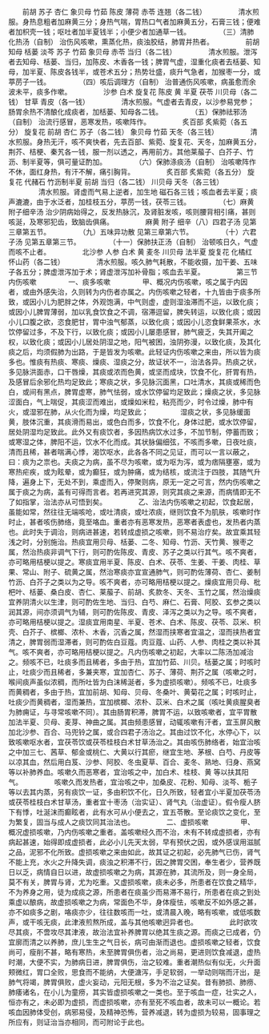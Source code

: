 <!-- { "loadSidebar": true } -->
　　前胡 苏子 杏仁 象贝母 竹茹 陈皮 薄荷 赤苓 连翘（各二钱）
　　
　　清水煎服。身热息粗者加麻黄三分；身热气喘，胃热口气者加麻黄五分，石膏三钱；便难者加枳壳一钱；呕吐者加半夏钱半；小便少者加通草一钱。
　　
　　（三）清肺化热汤（自制） 治伤风咳嗽，熏蒸化热，痰浊胶结，肺胃并热者。
　　
　　前胡 知母 栝蒌 淡芩 苏子 竹茹 象贝母 赤苓 当归（各二钱）
　　
　　清水煎服。泄泻者去知母、栝蒌、当归，加陈皮、木香各一钱；脾胃气虚，湿重化痰者去栝蒌、知母，加半夏、陈皮各钱半，或苍术五分；热势壮盛，痰升气急者，加猴枣一分，或葶苈子一钱。
　　
　　（四）咳后调理方（自制） 治普通伤风咳嗽，病虽愈而余波未平，痰多作嗽。
　　
　　沙参 白术 旋复花 陈皮 黄 半夏 茯苓 川贝母（各二钱） 甘草 青皮（各一钱）
　　
　　清水煎服。气虚者去青皮，以沙参易党参；肠胃余热不清酿化成痰者，加栝蒌、知母各二钱。
　　
　　（五）保肺祛邪汤（自制） 治流行感冒，恶寒发热，咳嗽阵作。
　　
　　炙百部 炙紫菀（各五分） 旋复花 前胡 杏仁 苏子（各二钱） 象贝母 竹茹 天冬（各三钱）
　　
　　清水煎服。身热无汗，咳不爽快者，先去百部、紫菀、旋复花、天冬，加麻黄五分，荆芥、桔梗、秦艽各一钱，服一剂以透之，再用前方。其他莱菔子、白芥子、竹沥、制半夏等，俱可量证酌加。
　　
　　（六）保肺涤痰汤（自制） 治咳嗽阵作不休，面红身热，有汗不解，痛引胸背。
　　
　　炙百部 炙紫菀（各五分） 旋复花 代赭石 竹沥制半夏 前胡 当归（各二钱） 川贝母 天冬（各三钱）
　　
　　清水煎服。肾虚而气易上逆者，加生地 磁石各三钱；咳血者去半夏；痰声漉漉，由于水泛者，加桂枝五分，葶苈一钱，茯苓三钱。
　　
　　（七）麻黄附子细辛汤 治少阴病始得之，反发热脉沉，及肾脏发咳，咳则腰背相引痛，甚则咳涎，及寒邪犯齿，致脑齿俱痛。
　　
　　麻黄 附子 细辛（八）四君子汤 见第三章第五节。
　　
　　（九）五味异功散 见第三章第六节。
　　
　　（十）六君子汤 见第五章第三节。
　　
　　（十一）保肺扶正汤（自制） 治顿咳日久，气虚而咳不止者。
　　
　　北沙参 人参 白术 黄 麦冬 川贝母 法半夏 旋复花 化橘红 怀山药（各二钱）
　　
　　清水煎服。咳久肺气耗散，不能收摄，加干姜、五味子各五分；脾虚泄泻加于术；肾虚泄泻加补骨脂；咳血去半夏。
　　
　　第三节内伤咳嗽
　　
　　一、痰多咳嗽
　　
　　甲、概况内伤咳嗽，咳之属于内因者，或由外感失治，久则转为内伤者亦属之。内伤咳嗽之轻者，十九皆由于痰多所致，或因小儿为肥胖之体，外观饱满，中气则虚，虚则湿浊滞而不运，以致化痰；或因小儿脾胃薄弱，加以乳食饮食之不调，宿滞逗留，脾失转运，以致化痰；或因小儿口腹之欲，恣食肥甘，胃中浊气郁蒸，以致化痰；或因小儿恣食鲜果茶水，水饮停留过多，不及下行，以致化痰；或因小儿屡患感冒，肺气疲乏，失其开阖之权，以致化痰；或因小儿居处阴湿之地，阳气被困，浊阴弥漫，以致化痰，及其化痰之后，均须假肺为出路，于是皆发为咳嗽。此轻证内伤咳嗽之来由，所以皆为痰多也。惟痰有热痰、寒痰、燥痰、湿痰之分，故证状不一，治法各异。热痰之状，多见脉洪面赤，口干唇燥，其痰或浓而色黄，或坚而成块，饮食不化，肝胃有热，及感冒后余邪化热均足致此；寒痰之状，多见脉沉面黑，口吐清水，其痰或稀而色白，或间有黑点，脾胃虚寒，肺气怯弱，或水饮停留均足致此；燥痰之状，多见脉涩面白，气上喘促，其痰涩而难出，或燥如米粒，粘亮而少，时令过燥，肺中有火，或湿邪在肺，从火化而为燥，均足致此；
　　
　　湿痰之状，多见脉缓面黄，肢体沉重，其痰滑而易出，或色白而多，饮食不化，身体过肥，或水饮停留，居处阴湿均足致此。此外又有痰饮者，多因热病饮水过多，不加节制，停蓄而致；或寒湿之体，脾阳不运，饮水不化而成。其状脉偏细弦，不咳而多嗽，日夜吐痰，清而且稀，甚者喘满心悸，渴饮呕水，此各各不同之见证，而可以一言以蔽之，曰：痰为之祟也。夫痰之为病，虽不尽为咳嗽，或为呕为泻，或为痞隔壅塞，或为寒热疟疾，或为眩晕，或为癫狂，或为肿痛，或为结核，或流注于四肢，其随气升降，遍身上下，无处不到，乘虚而入，停聚则病，原无一定之可言，然内伤咳嗽之属于痰之为病，盖有可得而言者。若再进究其源，则究其痰之来源，而病情即无不了如指掌，治法亦从可悟到矣。
　　
　　乙、治法内伤咳嗽之初起，饮食起居，虽能如常，然往往无端咳呛，或吐清痰，或吐浓痰，继则饮食不为肌肤，咳嗽时作时止，甚者咳伤肺络，竟至咯血。重者亦有恶寒发热，恶寒者表虚也，发热者内蒸也。此时失于调治，则病进甚速，若转成虚损之咳嗽，则不易治疗矣。故宜乘其轻浅之时，分别施治。热痰宜用贝母、栝蒌、二冬、知母、竹沥、天竹黄、猴枣之属，然治热痰非调气下行，则可酌佐陈皮、青皮、苏子之类以行其气。咳不爽者，亦可略用桔梗以提之。寒痰宜用半夏、陈皮、白术、茯苓、生姜、干姜、肉桂、草果、常山、附子、硫黄之属，然治寒痰亦宜宣通肺气，则可酌佐薄荷、杏仁、姜制竹沥、白芥子之类以为之导。咳不爽者，亦可略用桔梗以提之。燥痰宜用贝母、枇杷叶、栝蒌、桑白皮、杏仁、莱菔子、前胡、炙款冬、天冬、玉竹之属，然治燥痰宜养阴清火以生津，则可酌佐生地、当归、白芍、麻仁、石膏、阿胶、玄参之类以润其源，间亦须调气为辅，则可酌佐陈皮、青皮、泽泻之类以为之导。咳不爽者，亦可略用桔梗以提之。湿痰宜用南星、半夏、苍术、白术、陈皮、茯苓、苡米、枳壳、白芥子、槟榔、浓朴、木香，沉香之属，然湿而挟寒者宜温之，湿而挟热者宜清之，脾胃弱而湿滞者，则可酌佐白豆蔻。肉豆蔻、山药、人参、肉桂之类以补其气。咳不爽者，亦可略用桔梗以提之。凡内伤咳嗽之初起，大率以二陈汤加减治之。频咳不已，吐痰多而且稀者，多由于热，宜加竹茹、川贝。栝蒌之属；时咳时止，吐痰少而且稀者，多兼夹寒，宜加杏仁、苏子、薄荷、荆芥之属（咳嗽之时，喉间痰声虽似浓稠，而所吐皆为白沫稀涎者，多为虚损咳嗽）。频咳不已，吐痰多而黄稠者，多由于热，宜加前胡、知母、贝母、冬桑叶、黄菊花之属；时咳时止，吐痰少而黄稠者，湿而兼热，宜加槟榔、浓朴、苡米、白术之属（咳吐黄痰腥臭者为肺痈证，与寻常咳嗽不同）。其由肠胃积滞，脾胃不运，以致咳嗽者，宜平胃散加法半夏、贝母、麦芽、神曲之属。其由频患感冒，动辄咳嗽有汗者，宜玉屏风散加北沙参、百合、马兜铃之属，或合四君子汤治之。其由过饮不化，水停心下，以致咳嗽呕水者，宜茯苓饮或茯苓桂枝白术甘草汤治之。其由咳伤肺络者，始宜治咳之中加三七、茜草、郁金或桃仁、大黄以行其瘀，继宜生地、茅根、白芍、丹皮等以凉其血，然后用白芨、沙参、阿胶、冬虫夏草、百合、麦冬、熟地、归身、燕窝等以补肺养血。咳嗽久而恶寒者，宜治咳之中，加白术、桂枝、黄 等以扶其阳气。
　　
　　咳嗽久而发热者，宜治咳之中，加桑皮、花粉、知母、淡芩、栀子等以去其内蒸，另有痰饮一证，多由积饮不化，日久所致，轻者宜小半夏加茯苓汤或茯苓桂枝白术甘草汤，重者宜十枣汤（治实证）、肾气丸（治虚证）。假令瘦人脐下有悸，吐涎沫而癫眩者，此有水可从小便去之，宜五苓散。至论痰饮之变化，至为繁复，固当与成人之痰饮同其治法也。
　　
　　二、虚损咳嗽
　　
　　甲、概况虚损咳嗽，乃内伤咳嗽之重者。盖咳嗽经久而不治，未有不转成虚损者，亦有病起甚速，始得即成虚损者，此必小儿先天太弱，早有预伏之因，或外感误用滋腻之品，泥邪不化所致。虚损咳嗽之来由如此，故其证之初起，必先肺气已伤，肾气不能上充，水火之升降失调，痰浊之积滞不行，因之脾胃交困，奉生者少，营养既日以乏，病情自日以进，故虚损咳嗽之为病，其源在肺，其流所及，则一身全局，莫不有关，脾胃与肾，尤为吃重。又虚损咳嗽，痰未必多，所患者在饮食之精华，不为养身之用，徒为成痰之源，所患者在痰虽少而易滞不易行，所患者在痰之到处乘虚以酿病，故虚损咳嗽之为病，常面色不华，身体瘦怯，咳嗽反不如外感之甚，亦不如痰多之剧，咯痰亦少，往往数咳而一吐，或清晨入晚，略有咳嗽，或低咳数声，或干咳无痰，此津液煎熬所成，盖与其他咳嗽迥异者也。
　　
　　此时欲攻尽其痰，不啻攻尽其津液，故治法宜补养脾胃以绝其生痰之源。而痰之已成者，仍宜廓而清之以养肺，庶儿生生之气日长，病可由渐而退也。虚损咳嗽之轻者，饮食尚可，瘦削不甚，略有寒热，未至脾胃俱伤者，治之尚易，更进则饮食减退，虚热时潮，大便不实，为肺病日进，脾胃俱伤，治之较难。重者潮热似有似无，火升面颊微红，胃口全败，思食而不能纳，大便溏泻，手足软弱，一举动则喘而汗出，是肺气将竭，脾胃俱败，虚火妄动，元阳无根，多为不治之证矣。昔有肺损、肺痨、肺痿诸名，在小儿为童痨，其实皆虚损咳嗽之一类也。至于咳血一症，壮实之人，恒亦有之，未必即为虚损，而虚损咳嗽，亦有至死不咳血者，故未可以一概论。若咳血因肺体受创，病邪易侵，及精神恐怖，营养减退，转为虚损为较易，固事理之所应有，则证治当亦相同，而可附论于此也。
　　
